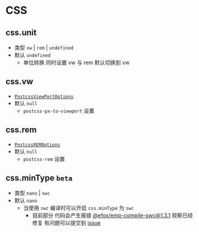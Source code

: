 # CSS
## css.unit
+ 类型 `vw` | `rem` | `undefined`
+ 默认 `undefined`
  - 单位转换 同时设置 vw 与 rem 默认切换到 vw
## css.vw
+ [`PostcssViewPortOptions`](https://github.com/efoxTeam/emp/blob/next/packages/emp/src/config/css.ts#L6)
+ 默认 `null`
  - `postcss-px-to-viewport` 设置

## css.rem
+ [`PostcssREMOptions`](https://github.com/efoxTeam/emp/blob/next/packages/emp/src/config/css.ts#L86)
+ 默认 `null`
  - `postcss-rem` 设置

## css.minType `beta`
+ 类型 `nano` | `swc`
+ 默认 `nano`
  - 当使用 `swc` 编译时可以开启 `css.minType` 为 `swc`
	- 目前部分 代码会产生报错 [@efox/emp-compile-swc@1.3.1](https://github.com/efoxTeam/emp/tree/main/packages/compile-swc) 观察已经修复 有问题可以提交到 [issue](https://github.com/efoxTeam/emp/issues)

